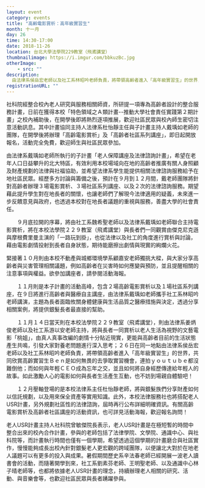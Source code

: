 ```yaml
---
layout: event
category: events
title: "高齡電影賞析：高年級實習生"
month: 十一月
day: 26
time: 14:30-17:00
date: 2018-11-26
location: 台北大學法學院229教室（飛鳶講堂）
thumbnailimage: https://i.imgur.com/bbkuzBc.jpg
otherImage:
    - src: ""
description:
  由法律系侯岳宏老師以及社工系林昭吟老師負責，將帶領高齡者進入「高年級實習生」的世界，共同欣賞高齡實習生Ｂｅｎ是如何無畏的去爭取實習機會，連拍ｙｏｕｔｕｂｅ都沒難倒他；而如何與年輕ＣＥＯ成為忘年之交，並且如何將自身經歷傳達給年輕人的故事。如此激勵人心的電影如何與長者生活產生互動，也不妨到場親自體驗吧！
registrationURL: ""
---
```


社科院經整合校內老人研究與服務相關師資，所研提一項專為高齡者設計的整合服務計畫，日前在獲得本校「特色領域之Ａ類計畫--推動大學社會責任實踐第２期計畫」之校內補助後，在開學後即將熱烈逐項推展，歡迎社區民眾與校內師生密切注意活動訊息。其中計畫協同主持人法律系杜怡靜主任與子計畫主持人戴瑀如老師的團隊，在開學後將辦理「高齡電影賞析」及「高齡者社區系列講座」，即日起開放報名，活動完全免費，歡迎師生與社區民眾參加。

由法律系戴瑀如老師所執行的子計畫「老人保障講座及法律諮詢計畫」，希望在老年人口日益攀升的北大特區，有效利用本校場域向在地的高齡者推廣有關人身照顧及財產規劃的法律與社福協助，並希望法律系學生能提供相關法律諮詢服務給予在地社區民眾。經歷多方討論與籌備之後，預計在９月到１２月間，戴老師團隊將針對高齡者辦理３場電影賞析、３場社區系列講座、以及２次的法律諮詢服務。期望藉此提升學生對在地長者的關懷，也讓老師們了解現今法律適用的疑義，未來進一步反饋意見與政府，也透過本校對在地長者議題的重視與服務，善盡大學的社會責任。

　　９月底拉開的序幕，將由社工系魏希聖老師以及法律系戴瑀如老師聯合主持電影賞析，將在本校法學院２２９教室（飛鳶講堂）與長者們一同觀賞由傑克尼克遜與摩根費里曼主演的「一路玩到掛」，也從法律以及社工的角度進行賞析與討論，藉由電影劇情投射到長者自身狀態，期待能磨擦出劇情與現實的絢爛火花。

緊接著１０月則由本校不動產與城鄉環境學系顧嘉安老師獨挑大樑，與大家分享高齡者與災害管理相關議題，例如高齡者在災害時如何應變與預防，並且提醒相關的注意事項與權益。欲參加講座者，請參閱活動海報。

　　１１月則是本子計畫的活動高峰，包含２場高齡電影賞析以及１場社區系列講座，在９日將進行高齡者與醫療自主講座，由法律系戴瑀如老師攜手社工系林昭吟老師講演，主題為長者面臨攸關身體健康與生活品質之醫療措施與決定，透過分享相關案例，將提供銀髮長者最直接的幫助。

　　１１月１４日當天則在本校法學院２２９教室（飛鳶講堂），則由法律系姜炳俊老師以及社工系游以安老師主持，將與長者一同賞析以老人生活為視野的文藝電影「桃姐」，由真人真事改編的劇情十分貼近現實，更能與高齡者目前的生活狀態產生共鳴，引發大家對養老問題進行深入思考；２６日在同一地點由法律系侯岳宏老師以及社工系林昭吟老師負責，將帶領高齡者進入「高年級實習生」的世界，共同欣賞高齡實習生Ｂｅｎ是如何無畏的去爭取實習機會，連拍ｙｏｕｔｕｂｅ都沒難倒他；而如何與年輕ＣＥＯ成為忘年之交，並且如何將自身經歷傳達給年輕人的故事。如此激勵人心的電影如何與長者生活產生互動，也不妨到場親自體驗吧！

　　１２月壓軸登場的是本校法律系主任杜怡靜老師，將與銀髮族們分享財產如何以信託規劃，以及用來保全資產等實用知識。此外，本校法律服務社也將搭配老人USR計畫，另外規劃社區性的法律諮詢，屆時再行公布詳細明確資訊。有關高齡電影賞析及高齡者社區講座的活動資訊，也可詳見活動海報，歡迎報名詢問！

老人USR計畫主持人社科院曾敏傑院長表示，老人USR計畫是在極短暫的時間中整合出來的校內合作計畫，參與的老師包括了法律學院、文學院、通識中心、與社科院等，而計畫執行時間也僅有一個學期，希望透過這個學期的計畫磨合與社區實作，慢慢能夠成長出校內針對銀髮老人更宏觀的跨域團隊，以便讓北大對於在地老人議題可以有更多的投入與成果。暑假期間歷史系辛法春老師已經開展一波老人讀書會的活動，而隨著開學到來，社工系劉素芬老師、王明聖老師、以及通識中心林子晴老師等，也都將依據老人USR計畫的理念，持續辦理老人相關的研究、活動、與音樂會等，也歡迎社區民眾與長者踴躍參與。
